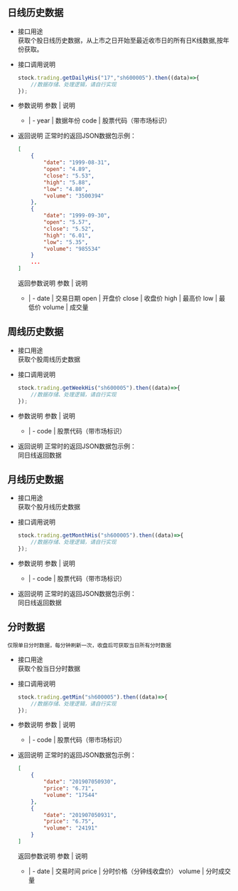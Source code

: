 ## 日线历史数据
- 接口用途  
    获取个股日线历史数据，从上市之日开始至最近收市日的所有日K线数据,按年份获取。
- 接口调用说明
    ``` javascript
    stock.trading.getDailyHis("17","sh600005").then((data)=>{
        //数据存储、处理逻辑，请自行实现
    });
    ```
- 参数说明
    参数 | 说明
    - | -
    year | 数据年份
    code | 股票代码（带市场标识）


- 返回说明 正常时的返回JSON数据包示例：
    ``` JSON
    [
        {
            "date": "1999-08-31",
            "open": "4.89",
            "close": "5.53",
            "high": "5.88",
            "low": "4.80",
            "volume": "3500394"
        },
        {
            "date": "1999-09-30",
            "open": "5.57",
            "close": "5.52",
            "high": "6.01",
            "low": "5.35",
            "volume": "985534"
        }
        ...
    ]
    ```
    返回参数说明
    参数 | 说明
    - | -
    date | 交易日期
    open | 开盘价
    close | 收盘价
    high | 最高价
    low | 最低价
    volume | 成交量

## 周线历史数据
- 接口用途  
    获取个股周线历史数据
- 接口调用说明
    ``` javascript
    stock.trading.getWeekHis("sh600005").then((data)=>{
        //数据存储、处理逻辑，请自行实现
    });
    ```
- 参数说明
    参数 | 说明
    - | -
    code | 股票代码（带市场标识）


- 返回说明 正常时的返回JSON数据包示例：  
    同日线返回数据

## 月线历史数据
- 接口用途  
    获取个股月线历史数据
- 接口调用说明
    ``` javascript
    stock.trading.getMonthHis("sh600005").then((data)=>{
        //数据存储、处理逻辑，请自行实现
    });
    ```
- 参数说明
    参数 | 说明
    - | -
    code | 股票代码（带市场标识）


- 返回说明 正常时的返回JSON数据包示例：  
    同日线返回数据

## 分时数据
    仅限单日分时数据，每分钟刷新一次，收盘后可获取当日所有分时数据
- 接口用途  
    获取个股当日分时数据
- 接口调用说明
    ``` javascript
    stock.trading.getMin("sh600005").then((data)=>{
        //数据存储、处理逻辑，请自行实现
    });
    ```
- 参数说明
    参数 | 说明
    - | -
    code | 股票代码（带市场标识）


- 返回说明 正常时的返回JSON数据包示例：  
    ``` JSON
    [
        {
            "date": "201907050930",
            "price": "6.71",
            "volume": "17544"
        },
        {
            "date": "201907050931",
            "price": "6.75",
            "volume": "24191"
        }
    ]
    ```
    返回参数说明
    参数 | 说明
    - | -
    date | 交易时间
    price | 分时价格（分钟线收盘价）
    volume | 分时成交量